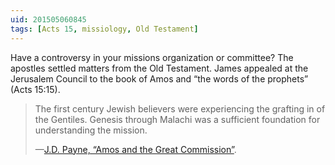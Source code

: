 ```yaml
---
uid: 201505060845
tags: [Acts 15, missiology, Old Testament]
---
```


Have a controversy in your missions organization or committee? The apostles settled matters from the Old Testament. James appealed at the Jerusalem Council to the book of Amos and “the words of the prophets” (Acts 15:15).

> The first century Jewish believers were experiencing the grafting in of the Gentiles. Genesis through Malachi was a sufficient foundation for understanding the mission.
> 
> —[J.D. Payne, “Amos and the Great Commission”](http://www.jdpayne.org/2015/05/05/christopher-wright-ot-great-commission/).
